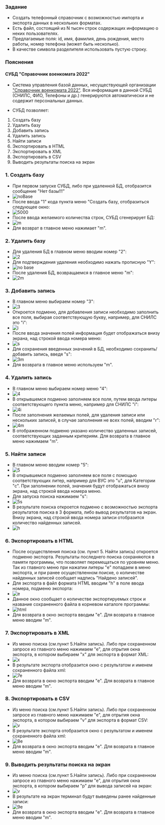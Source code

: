 ### Задание 

- Создать телефонный справочник с возможностью импорта и экспорта данных в нескольких форматах.
- Есть файл, состоящий из N тысяч строк содержащих информацию о неких пользователях.
- Предлагаемые поля: id, имя, фамилия, день рождения, место работы, номер телефона (может быть несколько).
- В качестве символа разделителя использовать пустую строку.

### Пояснения

#### СУБД "Справочник военкомата 2022"
- Система управления базой данных, несуществующей организации ["Справочник военкомата 2022"](main.py). Вся информация в данной СУБД (СНИЛС, ФИО, Телефоны и др.) генерируются автоматически и не содержит персональных данных.

- СУБД позволяет:

1. Создать базу
2. Удалить базу
3. Добавить запись
4. Удалить запись
5. Найти записи
6. Экспортировать в HTML
7. Экспортировать в XML
8. Экспортировать в CSV
9. Выводить результаты поиска на экран

 ### 1. Создать базу
- При первом запуске СУБД, либо при удаленной БД, отобразится сообщение "Нет базы!!!"
- ![noBase](pics/11.png)
- После ввода "1" кода пункта меню "Создать базу, отобразиться следующее окно:
- ![5000](pics/12.png)
- После ввода желаемого количества строк, СУБД сгенерирует БД:
- ![m](pics/13.png)
- Для возврат в главное меню нажимает "m".

### 2. Удалить базу
- Для удаления БД в главном меню вводим номер "2":
- ![2](pics/21.png)
- Для подтверждения удаления необходимо нажать прописную "Y":
- ![no base](pics/22.png)
- После удаления БД, возвращаемся в главное меню "m":
- ![2m](pics/23.png)

### 3. Добавить запись
- В главном меню выбираем номер "3":
- ![3](pics/31.png)
- Откроется подменю, для добавления записи необходимо заполнить все поля, выбирая соответствующую букву, например, для СНИЛС это "i":
- ![i](pics/32.png)
- После ввода значения полей информация будет отображаться внизу экрана, над строкой ввода номера меню:
- ![s](pics/33.png)
- Для сохранения введенных значений в БД, необходимо сохранить/добавить запись, введя "s":
- ![3m](pics/34.png)
- Для возврата в главное меню используем "m".

### 4. Удалить запись
- В главном меню выбираем номер меню "4":
- ![4](pics/41.png)
- В открывшемся подменю заполняем все поля, путем ввода литеры соответствующего пункта меню, например для СНИЛС "i":
- ![4i](pics/42.png)
- После заполнения желаемых полей, для удаления записи или нескольких записей, в случае заполнения не всех полей, вводим "r":
- ![4m](pics/43.png)
- В отображенном подменю указано количество удаленных записей, соответствующих заданным критериям. Для возврата в главное меню нажимаем "m".

### 5. Найти записи
- В главном меню вводим номер "5":
- ![5](pics/51.png)
- В открывшемся подменю заполняем все поля с помощью соответствующих литер, например для ВУС это "u", для Категории "c". При заполнении полей, значения будут отображаться внизу экрана, над строкой ввода номера меню.
- Для запуска поиска нажимаем "s":
- ![5s](pics/52.png)
- В результате поиска откроется подменю с возможностью экспорта результатов поиска в 3 формата, либо вывод результатов на экран.
Внизу экрана, над строкой ввода номера записи отобразится количество найденных записей.
- ![h](pics/53.png)

### 6. Экспортировать в HTML
- После осуществления поиска (см. пункт 5. Найти запись) откроется подменю экспорта. Результаты последнего поиска сохраняются в памяти программы, что позволяет перемещаться по уровням меню. Так из главного меню при нажатии литеры "e" попадаем в меню экспорта, и при ранее осуществленном поиске, о количестве найденных записей сообщает надпись "Найдено записей".
- Для экспорта в файл формата HTML вводим "h" в поле ввода номера, подменю экспорта:
- ![e](pics/61.png)
- Данное окно сообщает о количестве экспортируемых строк и название сохраненного файла в корневом каталоге программы:
- ![html](pics/62.png)
- Для возврата в окно экспорта вводим "e". Для возврата в главное меню вводим "m".

### 7. Экспортировать в XML
- Из меню поиска (см.пункт 5.Найти запись). Либо при сохраненном запросе из главного меню нажимаем "e", для отрытия окна экспорта, в котором выбираем "x" для экспорта в формат XML:
- ![x](pics/71.png)
- В результате экспорта отобразится окно с результатом и именем сохраненного файла xml:
- ![7e](pics/72.png)
- Для возврата в окно экспорта вводим "e". Для возврата в главное меню вводим "m".

### 8. Экспортировать в CSV
- Из меню поиска (см.пункт 5.Найти запись). Либо при сохраненном запросе из главного меню нажимаем "e", для отрытия окна экспорта, в котором выбираем "v" для экспорта в формат CSV:
- ![v](pics/81.png)
- В результате экспорта отобразится окно с результатом и именем сохраненного файла xml:
- ![8e](pics/82.png)
- Для возврата в окно экспорта вводим "e". Для возврата в главное меню вводим "m".

### 9. Выводить результаты поиска на экран
- Из меню поиска (см.пункт 5.Найти запись). Либо при сохраненном запросе из главного меню нажимаем "e", для отрытия окна экспорта, в котором выбираем "p" для вывода записей на экран:
- ![v](pics/91.png)
- В результате на экран терминал будут выведены ранее найденные записи:
- ![9e](pics/92.png)
- Для возврата в окно экспорта вводим "e". Для возврата в главное меню вводим "m".